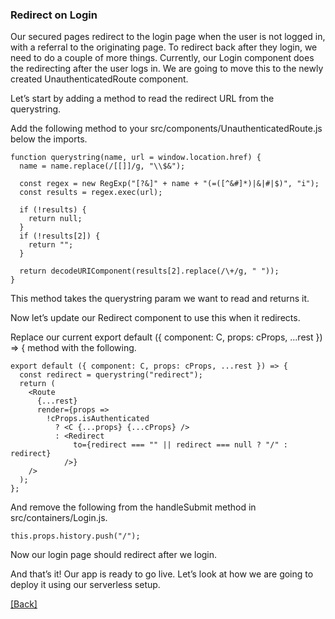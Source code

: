 ### **Redirect on Login**
Our secured pages redirect to the login page when the user is not logged in, with a referral to the originating page. To redirect back after they login, we need to do a couple of more things. Currently, our Login component does the redirecting after the user logs in. We are going to move this to the newly created UnauthenticatedRoute component.

Let’s start by adding a method to read the redirect URL from the querystring.

Add the following method to your src/components/UnauthenticatedRoute.js below the imports.

```
function querystring(name, url = window.location.href) {
  name = name.replace(/[[]]/g, "\\$&");

  const regex = new RegExp("[?&]" + name + "(=([^&#]*)|&|#|$)", "i");
  const results = regex.exec(url);

  if (!results) {
    return null;
  }
  if (!results[2]) {
    return "";
  }

  return decodeURIComponent(results[2].replace(/\+/g, " "));
}
```

This method takes the querystring param we want to read and returns it.

Now let’s update our Redirect component to use this when it redirects.

Replace our current export default ({ component: C, props: cProps, ...rest }) => { method with the following.

```
export default ({ component: C, props: cProps, ...rest }) => {
  const redirect = querystring("redirect");
  return (
    <Route
      {...rest}
      render={props =>
        !cProps.isAuthenticated
          ? <C {...props} {...cProps} />
          : <Redirect
              to={redirect === "" || redirect === null ? "/" : redirect}
            />}
    />
  );
};
```

And remove the following from the handleSubmit method in src/containers/Login.js.

```
this.props.history.push("/");
```

Now our login page should redirect after we login.

And that’s it! Our app is ready to go live. Let’s look at how we are going to deploy it using our serverless setup.


[[Back]](https://github.com/jspHansen/serverless-react-aws)

